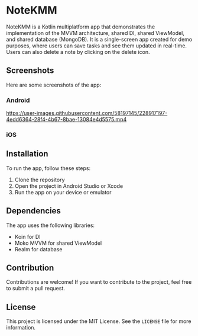 # NoteKMM

NoteKMM is a Kotlin multiplatform app that demonstrates the implementation of the MVVM architecture, shared DI, shared ViewModel, and shared database (MongoDB). It is a single-screen app created for demo purposes, where users can save tasks and see them updated in real-time. Users can also delete a note by clicking on the delete icon.

## Screenshots

Here are some screenshots of the app:

### Android

https://user-images.githubusercontent.com/58197145/228917197-4edd6364-28f4-4b67-8bae-13084e4d5575.mp4

### iOS

[//]: # (![iOS App]&#40;ios_screenshot.png&#41;)

## Installation

To run the app, follow these steps:

1. Clone the repository
2. Open the project in Android Studio or Xcode
3. Run the app on your device or emulator

## Dependencies

The app uses the following libraries:

- Koin for DI
- Moko MVVM for shared ViewModel
- Realm for database

## Contribution

Contributions are welcome! If you want to contribute to the project, feel free to submit a pull request.

## License

This project is licensed under the MIT License. See the `LICENSE` file for more information.
